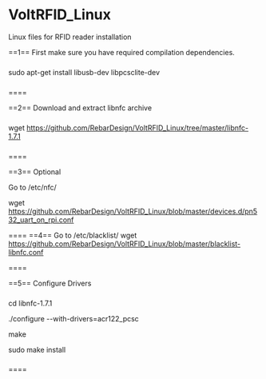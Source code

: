 VoltRFID_Linux
==============

Linux files for RFID reader installation

==1==
First make sure you have required compilation dependencies.
###
sudo apt-get install libusb-dev libpcsclite-dev
###
====

==2==
Download and extract libnfc archive
###
wget https://github.com/RebarDesign/VoltRFID_Linux/tree/master/libnfc-1.7.1
###
====

==3==
Optional 

Go to /etc/nfc/

wget https://github.com/RebarDesign/VoltRFID_Linux/blob/master/devices.d/pn532_uart_on_rpi.conf

====
==4==
Go to /etc/blacklist/
wget https://github.com/RebarDesign/VoltRFID_Linux/blob/master/blacklist-libnfc.conf

====


==5==
Configure Drivers
###
cd libnfc-1.7.1

./configure --with-drivers=acr122_pcsc

make 

sudo make install

###
====









